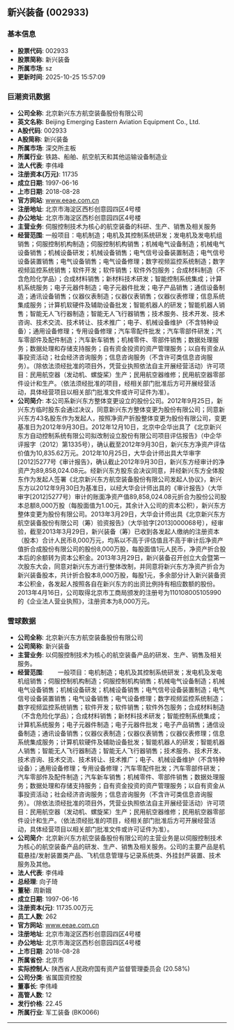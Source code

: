 ## 新兴装备 (002933)

### 基本信息

- **股票代码**: 002933
- **股票简称**: 新兴装备
- **所属市场**: sz
- **更新时间**: 2025-10-25 15:57:09

### 巨潮资讯数据

- **公司全称**: 北京新兴东方航空装备股份有限公司
- **英文名称**: Beijing Emerging Eastern Aviation Equipment Co., Ltd.
- **A股代码**: 002933
- **A股简称**: 新兴装备
- **所属市场**: 深交所主板
- **所属行业**: 铁路、船舶、航空航天和其他运输设备制造业
- **法人代表**: 李伟峰
- **注册资本(万元)**: 11735
- **成立日期**: 1997-06-16
- **上市日期**: 2018-08-28
- **官方网站**: www.eeae.com.cn
- **注册地址**: 北京市海淀区西杉创意园四区4号楼
- **办公地址**: 北京市海淀区西杉创意园四区4号楼
- **主营业务**: 伺服控制技术为核心的航空装备的科研、生产、销售及相关服务
- **经营范围**: 一般项目：电机制造；电机及其控制系统研发；发电机及发电机组销售；伺服控制机构制造；伺服控制机构销售；机械电气设备制造；机械电气设备销售；机械设备研发；机械设备销售；电气信号设备装置制造；电气信号设备装置销售；电气设备销售；电气设备修理；数字视频监控系统制造；数字视频监控系统销售；软件开发；软件销售；软件外包服务；合成材料制造（不含危险化学品）；合成材料销售；新材料技术研发；智能控制系统集成；计算机系统服务；电子元器件制造；电子元器件批发；电子产品销售；通信设备制造；通讯设备销售；仪器仪表制造；仪器仪表销售；仪器仪表修理；信息系统集成服务；计算机软硬件及辅助设备批发；智能机器人的研发；智能机器人销售；智能无人飞行器制造；智能无人飞行器销售；技术服务、技术开发、技术咨询、技术交流、技术转让、技术推广；电子、机械设备维护（不含特种设备）；通用设备修理；专用设备修理；汽车零配件批发；汽车零部件研发；汽车零部件及配件制造；汽车新车销售；机械零件、零部件销售；数据处理服务；数据处理和存储支持服务；自有资金投资的资产管理服务；以自有资金从事投资活动；社会经济咨询服务；信息咨询服务（不含许可类信息咨询服务）。（除依法须经批准的项目外，凭营业执照依法自主开展经营活动）许可项目：民用航空器（发动机、螺旋桨）生产；民用航空器维修；民用航空器零部件设计和生产。（依法须经批准的项目，经相关部门批准后方可开展经营活动，具体经营项目以相关部门批准文件或许可证件为准）。
- **公司简介**: 本公司系新兴东方整体变更设立的股份公司。2012年9月25日，新兴东方临时股东会通过决议，同意新兴东方整体变更为股份有限公司；同意新兴东方43名股东作为发起人，按照净资产折股整体变更为股份有限公司，变更基准日为2012年9月30日。2012年12月10日，北京中企华出具了《北京新兴东方自动控制系统有限公司拟改制设立股份有限公司项目评估报告》（中企华评报字（2012）第1335号），确认截至2012年9月30日，新兴东方净资产评估价值为10,835.62万元。2012年10月25日，大华会计师出具大华审字[2012]5277号《审计报告》，确认截止2012年9月30日，新兴东方经审计的净资产为89,858,024.08元。经新兴东方股东会决议同意，并经新兴东方全体股东作为发起人签署《北京新兴东方航空装备股份有限公司发起人协议》，新兴东方以2012年9月30日为基准日，以经大华会计师出具的《审计报告》（大华审字[2012]5277号）审计的账面净资产值89,858,024.08元折合为股份公司股本总额8,000万股（每股面值为1.00元，其余计入公司的资本公积），新兴东方整体变更为股份有限公司。2013年3月29日，大华会计师出具《北京新兴东方航空装备股份有限公司（筹）验资报告》（大华验字[2013]000068号），经审验，截至2013年3月29日，新兴装备（筹）已收到各发起人缴纳的注册资本（股本）合计人民币8,000万元，均系以不高于评估值且不高于审计后净资产值折合成股份有限公司的股份8,000万股，每股面值1元人民币，净资产折合股本后的余额转为资本公积金。2013年3月29日，新兴装备召开创立大会暨第一次股东大会，同意对新兴东方进行整体改制，并同意将新兴东方净资产折合为新兴装备股本，共计折合股本8,000万股，每股1元，多余部分计入新兴装备资本公积金，各发起人按照各自在新兴东方的出资比例持有相应数额的股份。2013年4月16日，公司取得北京市工商局颁发的注册号为110108005105990的《企业法人营业执照》，注册资本为8,000万元。

### 雪球数据

- **公司全称**: 北京新兴东方航空装备股份有限公司
- **公司简称**: 新兴装备
- **主营业务**: 以伺服控制技术为核心的航空装备产品的研发、生产、销售及相关服务。
- **经营范围**: 　　一般项目：电机制造；电机及其控制系统研发；发电机及发电机组销售；伺服控制机构制造；伺服控制机构销售；机械电气设备制造；机械电气设备销售；机械设备研发；机械设备销售；电气信号设备装置制造；电气信号设备装置销售；电气设备销售；电气设备修理；数字视频监控系统制造；数字视频监控系统销售；软件开发；软件销售；软件外包服务；合成材料制造（不含危险化学品）；合成材料销售；新材料技术研发；智能控制系统集成；计算机系统服务；电子元器件制造；电子元器件批发；电子产品销售；通信设备制造；通讯设备销售；仪器仪表制造；仪器仪表销售；仪器仪表修理；信息系统集成服务；计算机软硬件及辅助设备批发；智能机器人的研发；智能机器人销售；智能无人飞行器制造；智能无人飞行器销售；技术服务、技术开发、技术咨询、技术交流、技术转让、技术推广；电子、机械设备维护（不含特种设备）；通用设备修理；专用设备修理；汽车零配件批发；汽车零部件研发；汽车零部件及配件制造；汽车新车销售；机械零件、零部件销售；数据处理服务；数据处理和存储支持服务；自有资金投资的资产管理服务；以自有资金从事投资活动；社会经济咨询服务；信息咨询服务（不含许可类信息咨询服务）。（除依法须经批准的项目外，凭营业执照依法自主开展经营活动）许可项目：民用航空器（发动机、螺旋桨）生产；民用航空器维修；民用航空器零部件设计和生产。（依法须经批准的项目，经相关部门批准后方可开展经营活动，具体经营项目以相关部门批准文件或许可证件为准）。
- **公司简介**: 北京新兴东方航空装备股份有限公司的主营业务是以伺服控制技术为核心的航空装备产品的研发、生产、销售及相关服务。公司的主要产品是机载悬挂/发射装置类产品、飞机信息管理与记录系统类、外挂封严装置、技术服务及其他。
- **法人代表**: 李伟峰
- **总经理**: 向子琦
- **董秘**: 周新娥
- **成立日期**: 1997-06-16
- **注册资本(元)**: 11735.00万元
- **员工人数**: 262
- **官方网站**: www.eeae.com.cn
- **注册地址**: 北京市海淀区西杉创意园四区4号楼
- **办公地址**: 北京市海淀区西杉创意园四区4号楼
- **上市日期**: 2018-08-28
- **所属省份**: 北京市
- **实际控制人**: 陕西省人民政府国有资产监督管理委员会 (20.58%)
- **公司分类**: 省属国资控股
- **董事长**: 李伟峰
- **高管人数**: 12
- **发行价格**: 22.45
- **所属行业**: 军工装备 (BK0066)

---